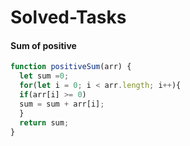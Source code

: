 # Solved-Tasks
#### Sum of positive
```javascript
function positiveSum(arr) {
  let sum =0;
  for(let i = 0; i < arr.length; i++){
  if(arr[i] >= 0)  
  sum = sum + arr[i];
  }
  return sum;
}
```











